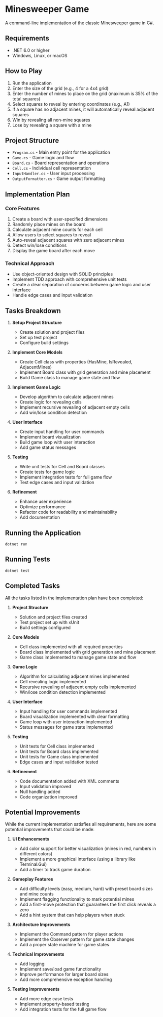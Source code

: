 # Minesweeper Game

A command-line implementation of the classic Minesweeper game in C#.

## Requirements

- .NET 6.0 or higher
- Windows, Linux, or macOS

## How to Play

1. Run the application
2. Enter the size of the grid (e.g., 4 for a 4x4 grid)
3. Enter the number of mines to place on the grid (maximum is 35% of the total squares)
4. Select squares to reveal by entering coordinates (e.g., A1)
5. If a square has no adjacent mines, it will automatically reveal adjacent squares
6. Win by revealing all non-mine squares
7. Lose by revealing a square with a mine

## Project Structure

- `Program.cs` - Main entry point for the application
- `Game.cs` - Game logic and flow
- `Board.cs` - Board representation and operations
- `Cell.cs` - Individual cell representation
- `InputHandler.cs` - User input processing
- `OutputFormatter.cs` - Game output formatting

## Implementation Plan

### Core Features
1. Create a board with user-specified dimensions
2. Randomly place mines on the board
3. Calculate adjacent mine counts for each cell
4. Allow users to select squares to reveal
5. Auto-reveal adjacent squares with zero adjacent mines
6. Detect win/lose conditions
7. Display the game board after each move

### Technical Approach
- Use object-oriented design with SOLID principles
- Implement TDD approach with comprehensive unit tests
- Create a clear separation of concerns between game logic and user interface
- Handle edge cases and input validation

## Tasks Breakdown

1. **Setup Project Structure**
   - Create solution and project files
   - Set up test project
   - Configure build settings

2. **Implement Core Models**
   - Create Cell class with properties (HasMine, IsRevealed, AdjacentMines)
   - Implement Board class with grid generation and mine placement
   - Build Game class to manage game state and flow

3. **Implement Game Logic**
   - Develop algorithm to calculate adjacent mines
   - Create logic for revealing cells
   - Implement recursive revealing of adjacent empty cells
   - Add win/lose condition detection

4. **User Interface**
   - Create input handling for user commands
   - Implement board visualization
   - Build game loop with user interaction
   - Add game status messages

5. **Testing**
   - Write unit tests for Cell and Board classes
   - Create tests for game logic
   - Implement integration tests for full game flow
   - Test edge cases and input validation

6. **Refinement**
   - Enhance user experience
   - Optimize performance
   - Refactor code for readability and maintainability
   - Add documentation

## Running the Application

```
dotnet run
```

## Running Tests

```
dotnet test
```

## Completed Tasks

All the tasks listed in the implementation plan have been completed:

1. **Project Structure**
   - Solution and project files created
   - Test project set up with xUnit
   - Build settings configured

2. **Core Models**
   - Cell class implemented with all required properties
   - Board class implemented with grid generation and mine placement
   - Game class implemented to manage game state and flow

3. **Game Logic**
   - Algorithm for calculating adjacent mines implemented
   - Cell revealing logic implemented
   - Recursive revealing of adjacent empty cells implemented
   - Win/lose condition detection implemented

4. **User Interface**
   - Input handling for user commands implemented
   - Board visualization implemented with clear formatting
   - Game loop with user interaction implemented
   - Status messages for game state implemented

5. **Testing**
   - Unit tests for Cell class implemented
   - Unit tests for Board class implemented
   - Unit tests for Game class implemented
   - Edge cases and input validation tested

6. **Refinement**
   - Code documentation added with XML comments
   - Input validation improved
   - Null handling added
   - Code organization improved

## Potential Improvements

While the current implementation satisfies all requirements, here are some potential improvements that could be made:

1. **UI Enhancements**
   - Add color support for better visualization (mines in red, numbers in different colors)
   - Implement a more graphical interface (using a library like Terminal.Gui)
   - Add a timer to track game duration

2. **Gameplay Features**
   - Add difficulty levels (easy, medium, hard) with preset board sizes and mine counts
   - Implement flagging functionality to mark potential mines
   - Add a first-move protection that guarantees the first click reveals a zero
   - Add a hint system that can help players when stuck

3. **Architecture Improvements**
   - Implement the Command pattern for player actions
   - Implement the Observer pattern for game state changes
   - Add a proper state machine for game states

4. **Technical Improvements**
   - Add logging
   - Implement save/load game functionality
   - Improve performance for larger board sizes
   - Add more comprehensive exception handling

5. **Testing Improvements**
   - Add more edge case tests
   - Implement property-based testing
   - Add integration tests for the full game flow 